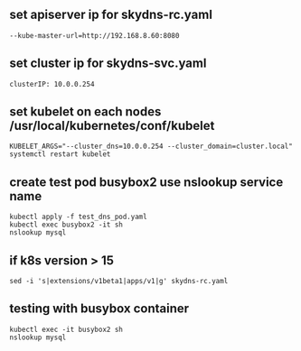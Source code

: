 ## set apiserver ip for skydns-rc.yaml
```
--kube-master-url=http://192.168.8.60:8080
```
## set cluster ip for skydns-svc.yaml
```
clusterIP: 10.0.0.254
```
## set kubelet on each nodes /usr/local/kubernetes/conf/kubelet 
```
KUBELET_ARGS="--cluster_dns=10.0.0.254 --cluster_domain=cluster.local"
systemctl restart kubelet
```
## create test pod busybox2 use nslookup service name
```
kubectl apply -f test_dns_pod.yaml
kubectl exec busybox2 -it sh
nslookup mysql
```
## if k8s version > 15 
```
sed -i 's|extensions/v1beta1|apps/v1|g' skydns-rc.yaml
```
## testing with busybox container
```
kubectl exec -it busybox2 sh
nslookup mysql
```
